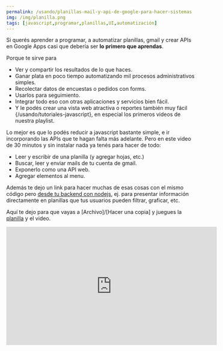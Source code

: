 ```yaml
---
permalink: /usando/planillas-mail-y-api-de-google-para-hacer-sistemas
img: /img/planilla.png
tags: [javascript,programar,planillas,UI,automatización]
---
```


Si querés aprender a programar, a automatizar planillas, gmail y crear APIs en Google Apps casi que debería ser __lo primero que aprendas__. 

Porque te sirve para

* Ver y compartir los resultados de lo que haces.
* Ganar plata en poco tiempo automatizando mil procesos administrativos simples.
* Recolectar datos de encuestas o pedidos con forms.
* Usarlos para seguimiento.
* Integrar todo eso con otras aplicaciones y servicios bien fácil.
* Y le podés crear una vista web atractiva o reportes también muy fácil {/usando/tutoriales-javascript}, en especial los primeros videos de nuestra playlist.

Lo mejor es que lo podés reducir a javascript bastante simple, e ir incorporando las APIs que te hagan falta más adelante. Pero en este video de 30 minutos y sin instalar nada ya tenés para hacer de todo:

* Leer y escribir de una planilla (y agregar hojas, etc.)
* Buscar, leer y enviar mails de tu cuenta de gmail.
* Exponerlo como una API web.
* Agregar elementos al menu.

Además te dejo un link para hacer muchas de esas cosas con el mismo código pero [desde tu backend con nodejs](https://codelabs.developers.google.com/codelabs/sheets-api/#0), ej. para presentar información directamente en planillas que tus usuarios pueden filtrar, graficar, etc.

Aquí te dejo para que vayas a [Archivo]/[Hacer una copia] y juegues la [planilla](https://docs.google.com/spreadsheets/d/1gZzV0lSMfJp5_NMDaRSz84E_D3XbEnBNE4T-Aol2qYU/edit?usp=sharing) y el video.

<iframe width="560" height="315" src="https://www.youtube.com/embed/aziSmRShzBc" frameborder="0" allow="accelerometer; autoplay; encrypted-media; gyroscope; picture-in-picture" allowfullscreen></iframe>
